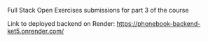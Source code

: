 Full Stack Open Exercises submissions for part 3 of the course

Link to deployed backend on Render: https://phonebook-backend-ket5.onrender.com/
